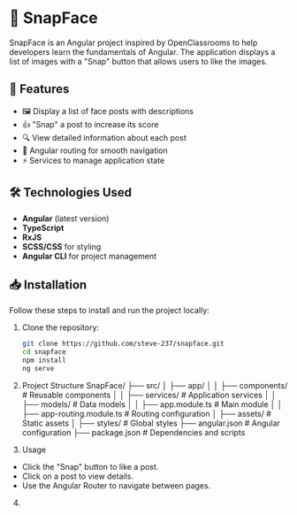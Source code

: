 # 📸 SnapFace

SnapFace is an Angular project inspired by OpenClassrooms to help developers learn the fundamentals of Angular. The application displays a list of images with a "Snap" button that allows users to like the images.

## 🚀 Features

- 🖼️ Display a list of face posts with descriptions  
- 👍 "Snap" a post to increase its score  
- 🔍 View detailed information about each post  
- 🔄 Angular routing for smooth navigation  
- ⚡ Services to manage application state  

## 🛠️ Technologies Used

- **Angular** (latest version)  
- **TypeScript**  
- **RxJS**  
- **SCSS/CSS** for styling  
- **Angular CLI** for project management  

## 📥 Installation

Follow these steps to install and run the project locally:

1. Clone the repository:  
   ```sh
   git clone https://github.com/steve-237/snapface.git
   cd snapface
   npm install
   ng serve

2. Project Structure
SnapFace/
├── src/
│   ├── app/
│   │   ├── components/   # Reusable components
│   │   ├── services/     # Application services
│   │   ├── models/       # Data models
│   │   ├── app.module.ts # Main module
│   │   ├── app-routing.module.ts # Routing configuration
│   ├── assets/           # Static assets
│   ├── styles/           # Global styles
├── angular.json          # Angular configuration
├── package.json          # Dependencies and scripts

3.  Usage
- Click the "Snap" button to like a post.
- Click on a post to view details.
- Use the Angular Router to navigate between pages.
4.  
